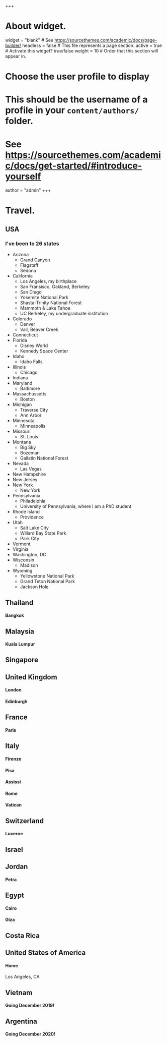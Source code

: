 +++
# About widget.
widget = "blank"  # See https://sourcethemes.com/academic/docs/page-builder/
headless = false  # This file represents a page section.
active = true  # Activate this widget? true/false
weight = 10  # Order that this section will appear in.

# Choose the user profile to display
# This should be the username of a profile in your `content/authors/` folder.
# See https://sourcethemes.com/academic/docs/get-started/#introduce-yourself
author = "admin"
+++

# Travel.

## USA

### I've been to 26 states

* Arizona
    - Grand Canyon
    - Flagstaff
    - Sedona
* California
    - Los Angeles, my birthplace
    - San Fransisco, Oakland, Berkeley
    - San Diego
    - Yosemite National Park
    - Shasta-Trinity National Forest
    - Mammoth & Lake Tahoe
    - UC Berkeley, my undergraduate institution
* Colorado
    - Denver
    - Vail, Beaver Creek
* Connecticut
* Florida
    - Disney World
    - Kennedy Space Center
* Idaho
    - Idaho Falls
* Illinois
    - Chicago
* Indiana
* Maryland
    - Baltimore
* Massachussetts
    - Boston
* Michigan
    - Traverse City
    - Ann Arbor
* Minnesota
    - Minneapolis
* Missouri
    - St. Louis
* Montana
    - Big Sky
    - Bozeman
    - Gallatin National Forest
* Nevada
    - Las Vegas
* New Hampshire
* New Jersey
* New York
    - New York
* Pennsylvania
   - Philadelphia
   - University of Pennsylvania, where I am a PhD student
* Rhode Island
    - Providence
* Utah
    - Salt Lake City
    - Willard Bay State Park
    - Park City
* Vermont
* Virginia
* Washington, DC
* Wisconsin
    - Madison
* Wyoming
    - Yellowstone National Park
    - Grand Teton National Park
    - Jackson Hole
    
## **Thailand**

#### Bangkok

## **Malaysia**

#### Kuala Lumpur

## **Singapore**

## **United Kingdom**

#### London

#### Edinburgh

## **France**

#### Paris

## **Italy**

#### Firenze

#### Pisa

#### Assissi

#### Rome

#### Vatican

## **Switzerland**

#### Lucerne

## **Israel**

## **Jordan**

#### Petra

## **Egypt**

#### Cairo

#### Giza

## **Costa Rica**

## **United States of America**

#### Home
Los Angeles, CA

## **Vietnam**

#### Going December 2019!

## **Argentina**

#### Going December 2020!



